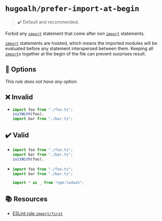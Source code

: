 # `hugoalh/prefer-import-at-begin`

> ✔️ Default and recommended.

Forbid any [`import`][es-import] statement that come after non [`import`][es-import] statements.

[`import`][es-import] statements are hoisted, which means the imported modules will be evaluated before any statement interspersed between them. Keeping all [`import`][es-import]s together at the begin of the file can prevent surprises result.

## 🔧 Options

*This rule does not have any option.*

## ❌ Invalid

- ```ts
  import foo from "./foo.ts";
  initWith(foo);
  import bar from "./bar.ts";
  ```

## ✔️ Valid

- ```ts
  import foo from "./foo.ts";
  import bar from "./bar.ts";
  initWith(foo);
  ```
- ```ts
  import foo from "./foo.ts";
  import bar from "./bar.ts";

  import * as _ from "npm:lodash";
  ```

## 📚 Resources

- [ESLint rule `import/first`](https://github.com/import-js/eslint-plugin-import/blob/main/docs/rules/first.md)

[es-import]: https://developer.mozilla.org/en-US/docs/Web/JavaScript/Reference/Statements/import
